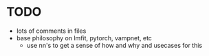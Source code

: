 # TODO
 - lots of comments in files
 - base philosophy on lmfit, pytorch, vampnet, etc
    - use nn's to get a sense of how and why and usecases for this 